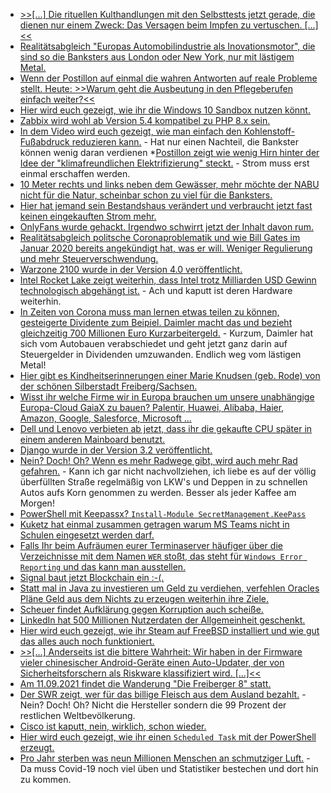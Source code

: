 * [>>[...] Die rituellen Kulthandlungen mit den Selbsttests jetzt gerade, die dienen nur einem Zweck: Das Versagen beim Impfen zu vertuschen. [...]<<](https://blog.fefe.de/?ts=9e95d091)
* [Realitätsabgleich "Europas Automobilindustrie als Inovationsmotor", die sind so die Banksters aus London oder New York, nur mit lästigem Metal.](https://blog.fefe.de/?ts=9e94f79d)
* [Wenn der Postillon auf einmal die wahren Antworten auf reale Probleme stellt. Heute: >>Warum geht die Ausbeutung in den Pflegeberufen einfach weiter?<<](https://www.der-postillon.com/2021/04/sonntagsfrage-pflegerinnen.html)
* [Hier wird euch gezeigt, wie ihr die Windows 10 Sandbox nutzen könnt.](https://ekiwi-blog.de/8854/windows-10-sandbox-einrichten-und-nutzen/)
* [Zabbix wird wohl ab Version 5.4 kompatibel zu PHP 8.x sein.](https://support.zabbix.com/browse/ZBX-19186?jql=project%20%3D%20ZBX%20AND%20fixVersion%20%3D%20%225.4%20(plan)%22)
* [In dem Video wird euch gezeigt, wie man einfach den Kohlenstoff-Fußabdruck reduzieren kann.](https://cdn.media.ccc.de/events/divoc/r2r/h264-hd/divoc_r2r-30-deu-Die_Astronomie_und_die_Klimakrise.mp4) - Hat nur einen Nachteil, die Bankster können wenig daran verdienen
 *[Postillon zeigt wie wenig Hirn hinter der Idee der "klimafreundlichen Elektrifizierung" steckt.](https://www.der-postillon.com/2019/04/e-flugzeug.html) - Strom muss erst einmal erschaffen werden.
 * [10 Meter rechts und links neben dem Gewässer, mehr möchte der NABU nicht für die Natur, scheinbar schon zu viel für die Banksters.](https://sachsen.nabu.de/news/2021/29739.html)
 * [Hier hat jemand sein Bestandshaus verändert und verbraucht jetzt fast keinen eingekauften Strom mehr.](https://www.sonnenseite.com/de/energie/nie-wieder-energiekosten/)
 * [OnlyFans wurde gehackt. Irgendwo schwirrt jetzt der Inhalt davon rum.](https://www.bleepingcomputer.com/news/security/adult-content-from-hundreds-of-onlyfans-creators-leaked-online/)
 * [Realitätsabgleich politsche Coronaproblematik und wie Bill Gates im Januar 2020 bereits angekündigt hat, was er will. Weniger Regulierung und mehr Steuerverschwendung.](https://npr.news.eulu.info/2021/04/05/covid-19-impfstoffe-3-964-todesfaelle-162-610-verletzungen-ursachen-und-moeglichkeiten/)
 * [Warzone 2100 wurde in der Version 4.0 veröffentlicht.](https://www.phoronix.com/scan.php?page=news_item&px=Warzone-2100-v4.0)
 * [Intel Rocket Lake zeigt weiterhin, dass Intel trotz Milliarden USD Gewinn technologisch abgehängt ist.](https://www.3dcenter.org/artikel/launch-analyse-intel-rocket-lake/launch-analyse-intel-rocket-lake-seite-2) - Ach und kaputt ist deren Hardware weiterhin.
 * [In Zeiten von Corona muss man lernen etwas teilen zu können, gesteigerte Dividente zum Beipiel. Daimler macht das und bezieht gleichzeitig 700 Millionen Euro Kurzarbeitergeld.](https://blog.fefe.de/?ts=9e95a34e) - Kurzum, Daimler hat sich vom Autobauen verabschiedet und geht jetzt ganz darin auf Steuergelder in Dividenden umzuwanden. Endlich weg vom lästigen Metal!
 * [Hier gibt es Kindheitserinnerungen einer Marie Knudsen (geb. Rode) von der schönen Silberstadt Freiberg/Sachsen.](https://www.kitzigs.de/?page_id=603)
 * [Wisst ihr welche Firme wir in Europa brauchen um unsere unabhängige Europa-Cloud GaiaX zu bauen? Palentir, Huawei, Alibaba, Haier, Amazon, Google, Salesforce, Microsoft ...](https://blog.fefe.de/?ts=9e95f6e1)
 * [Dell und Lenovo verbieten ab jetzt, dass ihr die gekaufte CPU später in einem anderen Mainboard benutzt.](https://blog.fefe.de/?ts=9e92979a)
 * [Django wurde in der Version 3.2 veröffentlicht.](https://lwn.net/Articles/851733/rss)
 * [Nein? Doch! Oh? Wenn es mehr Radwege gibt, wird auch mehr Rad gefahren.](https://www.sonnenseite.com/de/mobilitaet/mehr-radwege-fuehren-auch-zu-deutlich-mehr-radverkehr/) - Kann ich gar nicht nachvollziehen, ich liebe es auf der völlig überfüllten Straße regelmäßig von LKW's und Deppen in zu schnellen Autos aufs Korn genommen zu werden. Besser als jeder Kaffee am Morgen!
 * [PowerShell mit Keepassx? `Install-Module SecretManagement.KeePass`](https://www.windowspro.de/wolfgang-sommergut/powershell-secretmanagement-passwoerter-keepass-secretstore-verwalten)
 * [Kuketz hat einmal zusammen getragen warum MS Teams nicht in Schulen eingesetzt werden darf.](https://www.kuketz-blog.de/einsatz-von-ms-teams-an-schulen-was-spricht-dagegen/)
 * [Falls Ihr beim Aufräumen eurer Terminaserver häufiger über die Verzeichnisse mit dem Namen `WER` stoßt, das steht für `Windows Error Reporting` und das kann man ausstellen.](http://woshub.com/wer-windows-error-reporting-clear-reportqueue-folder-windows/)
 * [Signal baut jetzt Blockchain ein :-(.](https://blog.fefe.de/?ts=9e9221ad)
 * [Statt mal in Java zu investieren um Geld zu verdiehen, verfehlen Oracles Pläne Geld aus dem Nichts zu erzeugen weiterhin ihre Ziele.](https://blog.fefe.de/?ts=9e926d50)
 * [Scheuer findet Aufklärung gegen Korruption auch scheiße.](https://blog.fefe.de/?ts=9e93ad42)
 * [LinkedIn hat 500 Millionen Nutzerdaten der Allgemeinheit geschenkt.](https://www.borncity.com/blog/2021/04/07/datenleck-500-millionen-linkedin-nutzerdaten-zum-verkauf-in-untergrundforen/)
 * [Hier wird euch gezeigt, wie ihr Steam auf FreeBSD installiert und wie gut das alles auch noch funktioniert.](https://euroquis.nl//freebsd/2021/04/06/steam-freebsd)
 * [>>[...] Anderseits ist die bittere Wahrheit: Wir haben in der Firmware vieler chinesischer Android-Geräte einen Auto-Updater, der von Sicherheitsforschern als Riskware klassifiziert wird.  [...]<<](https://www.borncity.com/blog/2021/04/07/vorlufige-analyse-des-gigaset-malware-angriffs-durch-auto-installer-in-der-firmware/)
 * [Am 11.09.2021 findet die Wanderung "Die Freiberger 8" statt.](https://www.fva-holzhau.de/11-09-2021-Die-Freiberger-8.5975-1.htm)
 * [Der SWR zeigt, wer für das billige Fleisch aus dem Ausland bezahlt.](https://www.sonnenseite.com/de/umwelt/billiges-fleisch-wer-bezahlt-fuer-die-kleinen-preise/) - Nein? Doch! Oh? Nicht die Hersteller sondern die 99 Prozent der restlichen Weltbevölkerung.
 * [Cisco ist kaputt, nein, wirklich, schon wieder.](https://www.bleepingcomputer.com/news/security/cisco-fixes-bug-allowing-remote-code-execution-with-root-privileges/)
 * [Hier wird euch gezeigt, wie ihr einen `Scheduled Task` mit der PowerShell erzeugt.](http://woshub.com/how-to-create-scheduled-task-using-powershell/)
 * [Pro Jahr sterben was neun Millionen Menschen an schmutziger Luft.](https://netzfrauen.org/2021/04/07/climatechange-14/) - Da muss Covid-19 noch viel üben und Statistiker bestechen und dort hin zu kommen.
